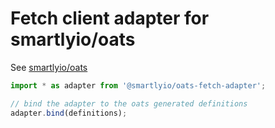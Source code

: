 # Fetch client adapter for smartlyio/oats

See [smartlyio/oats](https://github.com/smartlyio/oats)

```ts
import * as adapter from '@smartlyio/oats-fetch-adapter';

// bind the adapter to the oats generated definitions
adapter.bind(definitions);
```

